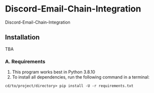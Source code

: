 # Discord-Email-Chain-Integration

Discord-Email-Chain-Integration

## Installation

TBA

### A. Requirements

1. This program works best in Python 3.8.10
2. To install all dependencies, run the following command in a terminal:

```{cmd}
cd/to/project/directory> pip install -U -r requirements.txt 
```

